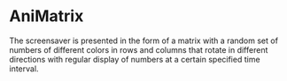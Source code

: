 # AniMatrix
The screensaver is presented in the form of a matrix with a random set of numbers of different colors in rows and columns that rotate in different directions with regular display of numbers at a certain specified time interval.
